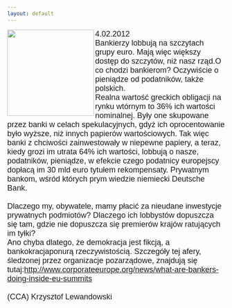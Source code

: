 ```yaml
---
layout: default
---
```

<img src="{{site.baseurl}}\articles\pictures\465.lobby.jpg"  align="left" width="200"><!--98--><p style="margin: 0px 0px 18px; font-size: 18px; font-family: Helvetica;">
4.02.2012<br>Bankierzy lobbują na szczytach grupy euro. Mają więc większy dostęp do szczytów, niż nasz rząd.O co chodzi bankierom? Oczywiście o pieniądze od podatników, także polskich.<br>Realna wartość greckich obligacji na rynku wtórnym to 36% ich wartości nominalnej. Były one skupowane przez banki w celach spekulacyjnych, gdyż ich oprocentowanie było wyższe, niż innych papierów wartościowych. Tak więc banki z chciwości zainwestowały w niepewne papiery, a teraz, kiedy grozi im utrata 64% ich wartości, lobbują o nasze, podatników, pieniądze, w efekcie czego podatnicy europejscy dopłacą im 30 mld euro tytułem rekompensaty. Prywatnym bankom, wśród których prym wiedzie niemiecki Deutsche Bank.<br><br>Dlaczego my, obywatele, mamy płacić za nieudane inwestycje prywatnych podmiotów? Dlaczego ich lobbystów dopuszcza się tam, gdzie nie dopuszcza się premierów krajów ratujących im tyłki?<br>Ano chyba dlatego, że demokracja jest fikcją, a bankokracjaponurą rzeczywistością. Szczegóły tej afery, śledzonej przez organizacje pozarządowe, znajdują się tutaj:<a href="http://www.corporateeurope.org/news/what-are-bankers-doing-inside-eu-summits" title="lobbyści bankowi w natarciu" target="">http://www.corporateeurope.org/news/what-are-bankers-doing-inside-eu-summits</a><br><br>(CCA) Krzysztof Lewandowski<br><br></p>